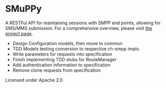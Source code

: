 SMuPPy
=============

A RESTFul API for maintaining sessions with SMPP end points, allowing for SMS/MMS submission. For a comprehensive 
overview, please visit [the project page](http://krslynx.com/SMuPPy "the project GitHub page").

* Design Configuration models, then move to common
* TDD Models testing conversion to respective ch-smpp impls.
* Write parameters for requests into specification
* Finish implementing TDD stubs for RouteManager
* Add authentication information to specification
* Remove clone requests from specification

Licensed under Apache 2.0

